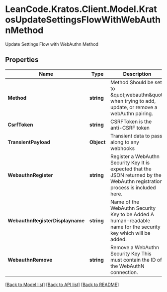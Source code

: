 # LeanCode.Kratos.Client.Model.KratosUpdateSettingsFlowWithWebAuthnMethod
Update Settings Flow with WebAuthn Method

## Properties

Name | Type | Description | Notes
------------ | ------------- | ------------- | -------------
**Method** | **string** | Method  Should be set to \&quot;webauthn\&quot; when trying to add, update, or remove a webAuthn pairing. | 
**CsrfToken** | **string** | CSRFToken is the anti-CSRF token | [optional] 
**TransientPayload** | **Object** | Transient data to pass along to any webhooks | [optional] 
**WebauthnRegister** | **string** | Register a WebAuthn Security Key  It is expected that the JSON returned by the WebAuthn registration process is included here. | [optional] 
**WebauthnRegisterDisplayname** | **string** | Name of the WebAuthn Security Key to be Added  A human-readable name for the security key which will be added. | [optional] 
**WebauthnRemove** | **string** | Remove a WebAuthn Security Key  This must contain the ID of the WebAuthN connection. | [optional] 

[[Back to Model list]](../../README.md#documentation-for-models) [[Back to API list]](../../README.md#documentation-for-api-endpoints) [[Back to README]](../../README.md)

